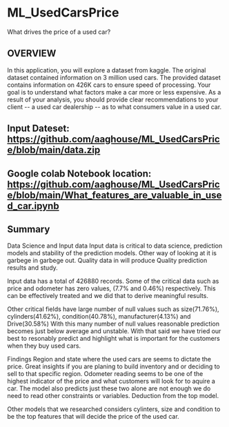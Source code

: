 # ML_UsedCarsPrice
What drives the price of a used car?
## OVERVIEW

In this application, you will explore a dataset from kaggle. The original dataset contained information on 3 million used cars. The provided dataset contains information on 426K cars to ensure speed of processing. Your goal is to understand what factors make a car more or less expensive. As a result of your analysis, you should provide clear recommendations to your client -- a used car dealership -- as to what consumers value in a used car.

## Input Dateset: https://github.com/aaghouse/ML_UsedCarsPrice/blob/main/data.zip
## Google colab Notebook location: https://github.com/aaghouse/ML_UsedCarsPrice/blob/main/What_features_are_valuable_in_used_car.ipynb

## Summary
Data Science and Input data Input data is critical to data science, prediction models and stability of the prediction models. Other way of looking at it is garbege in garbege out. Quality data in will produce Quality prediction results and study.

Input data has a total of 426880 records. Some of the critical data such as price and odometer has zero values, (7.7% and 0.46%) respectively. This can be effectively treated and we did that to derive meaningful results.

Other critical fields have large number of null values such as size(71.76%), cylinders(41.62%), condition(40.78%), manufacturer(4.13%) and Drive(30.58%) With this many number of null values reasonable prediction becomes just below average and unstable. With that said we have tried our best to resonably predict and highlight what is important for the customers when they buy used cars.

Findings Region and state where the used cars are seems to dictate the price. Great insights if you are planing to build inventory and or deciding to sell to that specific region. Odometer reading seems to be one of the highest indicator of the price and what customers will look for to aquire a car. The model also predicts just these two alone are not enough we do need to read other constraints or variables. Deduction from the top model.

Other models that we researched considers cylinters, size and condition to be the top features that will decide the price of the used car.
